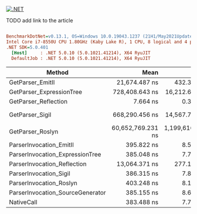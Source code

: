 [![.NET](https://github.com/MaximTkachenko/dotnet-code-generation-overview-by-example/actions/workflows/dotnet.yml/badge.svg)](https://github.com/MaximTkachenko/dotnet-code-generation-overview-by-example/actions/workflows/dotnet.yml)

TODO add link to the article

``` ini

BenchmarkDotNet=v0.13.1, OS=Windows 10.0.19043.1237 (21H1/May2021Update)
Intel Core i7-8550U CPU 1.80GHz (Kaby Lake R), 1 CPU, 8 logical and 4 physical cores
.NET SDK=5.0.401
  [Host]     : .NET 5.0.10 (5.0.1021.41214), X64 RyuJIT
  DefaultJob : .NET 5.0.10 (5.0.1021.41214), X64 RyuJIT


```
|                           Method |              Mean |             Error |            StdDev |            Median |     Gen 0 |    Gen 1 |   Allocated |
|--------------------------------- |------------------:|------------------:|------------------:|------------------:|----------:|---------:|------------:|
|                 GetParser_EmitIl |     21,674.487 ns |       432.3948 ns |     1,205.3440 ns |     21,405.957 ns |    1.2817 |   0.6409 |     5,472 B |
|         GetParser_ExpressionTree |    728,408.643 ns |    16,212.6425 ns |    47,548.8739 ns |    715,700.293 ns |    2.9297 |   0.9766 |    13,926 B |
|             GetParser_Reflection |          7.664 ns |         0.3028 ns |         0.8831 ns |          7.472 ns |    0.0153 |        - |        64 B |
|                  GetParser_Sigil |    668,290.456 ns |    14,567.7839 ns |    42,031.3875 ns |    657,595.947 ns |  112.3047 |        - |   470,727 B |
|                 GetParser_Roslyn | 60,652,769.231 ns | 1,199,616.1232 ns | 2,804,064.0147 ns | 60,564,942.857 ns | 1000.0000 | 285.7143 | 6,257,459 B |
|          ParserInvocation_EmitIl |        395.822 ns |         8.5046 ns |        25.0761 ns |        390.066 ns |    0.0095 |        - |        40 B |
|  ParserInvocation_ExpressionTree |        385.048 ns |         7.7925 ns |        21.8511 ns |        380.575 ns |    0.0095 |        - |        40 B |
|      ParserInvocation_Reflection |     13,064.371 ns |       277.1491 ns |       812.8303 ns |     12,883.695 ns |    0.7782 |        - |     3,256 B |
|           ParserInvocation_Sigil |        386.315 ns |         7.8140 ns |        18.1102 ns |        383.428 ns |    0.0095 |        - |        40 B |
|          ParserInvocation_Roslyn |        403.248 ns |         8.1247 ns |        21.9656 ns |        399.653 ns |    0.0095 |        - |        40 B |
| ParserInvocation_SourceGenerator |        385.155 ns |         8.6582 ns |        24.8419 ns |        379.948 ns |    0.0095 |        - |        40 B |
|                       NativeCall |        383.488 ns |         7.7245 ns |        21.4046 ns |        380.181 ns |    0.0095 |        - |        40 B |
